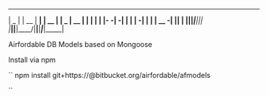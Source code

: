 
 _____ _____ _____ _____ _____ _____ ____  _____ _____ __    _____
|  _  |     | __  |   __|     | __  |    \|  _  | __  |  |  |   __|
|     |-   -|    -|   __|  |  |    -|  |  |     | __ -|  |__|   __|
|__|__|_____|__|__|__|  |_____|__|__|____/|__|__|_____|_____|_____|

Airfordable DB Models based on Mongoose

Install via npm

``
npm install git+https://<accountname>@bitbucket.org/airfordable/afmodels

``
